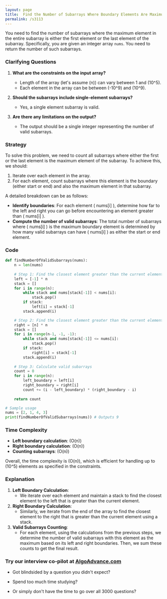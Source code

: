 ```yaml
---
layout: page
title:  Find the Number of Subarrays Where Boundary Elements Are Maximum-out
permalink: /s3113
---
```


You need to find the number of subarrays where the maximum element in the entire subarray is either the first element or the last element of the subarray. Specifically, you are given an integer array `nums`. You need to return the number of such subarrays.

### Clarifying Questions

1. **What are the constraints on the input array?**
   - Length of the array (let's assume \(n\)) can vary between 1 and \(10^5\).
   - Each element in the array can be between \(-10^9\) and \(10^9\).

2. **Should the subarrays include single-element subarrays?**
   - Yes, a single element subarray is valid.

3. **Are there any limitations on the output?**
   - The output should be a single integer representing the number of valid subarrays.

### Strategy

To solve this problem, we need to count all subarrays where either the first or the last element is the maximum element of the subarray. To achieve this, we should:

1. Iterate over each element in the array.
2. For each element, count subarrays where this element is the boundary (either start or end) and also the maximum element in that subarray.

A detailed breakdown can be as follows:
- **Identify boundaries**: For each element \( nums[i] \), determine how far to the left and right you can go before encountering an element greater than \( nums[i] \).
- **Compute the number of valid subarrays**: The total number of subarrays where \( nums[i] \) is the maximum boundary element is determined by how many valid subarrays can have \( nums[i] \) as either the start or end element.

### Code

```python
def findNumberOfValidSubarrays(nums):
    n = len(nums)
    
    # Step 1: Find the closest element greater than the current element to the left
    left = [-1] * n
    stack = []
    for i in range(n):
        while stack and nums[stack[-1]] < nums[i]:
            stack.pop()
        if stack:
            left[i] = stack[-1]
        stack.append(i)

    # Step 2: Find the closest element greater than the current element to the right
    right = [n] * n
    stack = []
    for i in range(n-1, -1, -1):
        while stack and nums[stack[-1]] <= nums[i]:
            stack.pop()
        if stack:
            right[i] = stack[-1]
        stack.append(i)
    
    # Step 3: Calculate valid subarrays
    count = 0
    for i in range(n):
        left_boundary = left[i]
        right_boundary = right[i]
        count += (i - left_boundary) * (right_boundary - i)
    
    return count

# Sample usage
nums = [2, 1, 4, 3]
print(findNumberOfValidSubarrays(nums)) # Outputs 9
```

### Time Complexity

- **Left boundary calculation**: \(O(n)\)
- **Right boundary calculation**: \(O(n)\)
- **Counting subarrays**: \(O(n)\)

Overall, the time complexity is \(O(n)\), which is efficient for handling up to \(10^5\) elements as specified in the constraints.

### Explanation

1. **Left Boundary Calculation**: 
   - We iterate over each element and maintain a stack to find the closest element to the left that is greater than the current element.
2. **Right Boundary Calculation**:
   - Similarly, we iterate from the end of the array to find the closest element to the right that is greater than the current element using a stack.
3. **Valid Subarrays Counting**:
   - For each element, using the calculations from the previous steps, we determine the number of valid subarrays with this element as the maximum based on its left and right boundaries. Then, we sum these counts to get the final result.


### Try our interview co-pilot at [AlgoAdvance.com](https://algoAdvance.com)

- Got blindsided by a question you didn't expect?

- Spend too much time studying?

- Or simply don't have the time to go over all 3000 questions?

